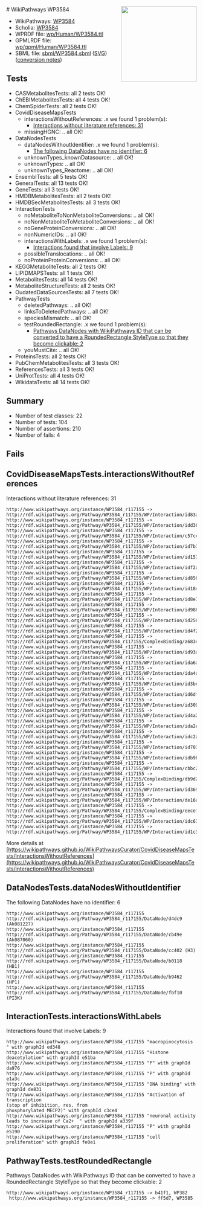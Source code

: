 <img style="float: right; width: 200px" src="../logo.png" />
# WikiPathways WP3584

* WikiPathways: [WP3584](https://identifiers.org/wikipathways:WP3584)
* Scholia: [WP3584](https://scholia.toolforge.org/wikipathways/WP3584)
* WPRDF file: [wp/Human/WP3584.ttl](../wp/Human/WP3584.ttl)
* GPMLRDF file: [wp/gpml/Human/WP3584.ttl](../wp/gpml/Human/WP3584.ttl)
* SBML file: [sbml/WP3584.sbml](../sbml/WP3584.sbml) ([SVG](../sbml/WP3584.svg)) ([conversion notes](../sbml/WP3584.txt))

## Tests
* CASMetabolitesTests: all 2 tests OK!
* ChEBIMetabolitesTests: all 4 tests OK!
* ChemSpiderTests: all 2 tests OK!
* CovidDiseaseMapsTests
    * interactionsWithoutReferences: .x we found 1 problem(s):
        * [Interactions without literature references: 31](#9701cd20)
    * missingHGNC: .. all OK!
* DataNodesTests
    * dataNodesWithoutIdentifier: .x we found 1 problem(s):
        * [The following DataNodes have no identifier: 6](#d2d32fa5)
    * unknownTypes_knownDatasource: .. all OK!
    * unknownTypes: .. all OK!
    * unknownTypes_Reactome: .. all OK!
* EnsemblTests: all 5 tests OK!
* GeneralTests: all 13 tests OK!
* GeneTests: all 3 tests OK!
* HMDBMetabolitesTests: all 2 tests OK!
* HMDBSecMetabolitesTests: all 3 tests OK!
* InteractionTests
    * noMetaboliteToNonMetaboliteConversions: .. all OK!
    * noNonMetaboliteToMetaboliteConversions: .. all OK!
    * noGeneProteinConversions: .. all OK!
    * nonNumericIDs: .. all OK!
    * interactionsWithLabels: .x we found 1 problem(s):
        * [Interactions found that involve Labels: 9](#630d2680)
    * possibleTranslocations: .. all OK!
    * noProteinProteinConversions: .. all OK!
* KEGGMetaboliteTests: all 2 tests OK!
* LIPIDMAPSTests: all 1 tests OK!
* MetabolitesTests: all 14 tests OK!
* MetaboliteStructureTests: all 2 tests OK!
* OudatedDataSourcesTests: all 7 tests OK!
* PathwayTests
    * deletedPathways: .. all OK!
    * linksToDeletedPathways: .. all OK!
    * speciesMismatch: .. all OK!
    * testRoundedRectangle: .x we found 1 problem(s):
        * [Pathways DataNodes with WikiPathways ID that can be converted to have a RoundedRectangle StyleType so that they become clickable: 2](#9fbad3cc)
    * youMustCite: .. all OK!
* ProteinsTests: all 2 tests OK!
* PubChemMetabolitesTests: all 3 tests OK!
* ReferencesTests: all 3 tests OK!
* UniProtTests: all 4 tests OK!
* WikidataTests: all 14 tests OK!


## Summary

* Number of test classes: 22
* Number of tests: 104
* Number of assertions: 210
* Number of fails: 4

## Fails

<a name="9701cd20" />

## CovidDiseaseMapsTests.interactionsWithoutReferences

Interactions without literature references: 31
```
http://www.wikipathways.org/instance/WP3584_r117155 -> http://rdf.wikipathways.org/Pathway/WP3584_r117155/WP/Interaction/id83a11120
http://www.wikipathways.org/instance/WP3584_r117155 -> http://rdf.wikipathways.org/Pathway/WP3584_r117155/WP/Interaction/idd3611ba6
http://www.wikipathways.org/instance/WP3584_r117155 -> http://rdf.wikipathways.org/Pathway/WP3584_r117155/WP/Interaction/c57cc
http://www.wikipathways.org/instance/WP3584_r117155 -> http://rdf.wikipathways.org/Pathway/WP3584_r117155/WP/Interaction/id7b1cc017
http://www.wikipathways.org/instance/WP3584_r117155 -> http://rdf.wikipathways.org/Pathway/WP3584_r117155/WP/Interaction/id1573ec9c
http://www.wikipathways.org/instance/WP3584_r117155 -> http://rdf.wikipathways.org/Pathway/WP3584_r117155/WP/Interaction/idf2a25a0b
http://www.wikipathways.org/instance/WP3584_r117155 -> http://rdf.wikipathways.org/Pathway/WP3584_r117155/WP/Interaction/id856ead80
http://www.wikipathways.org/instance/WP3584_r117155 -> http://rdf.wikipathways.org/Pathway/WP3584_r117155/WP/Interaction/id18d6cba1
http://www.wikipathways.org/instance/WP3584_r117155 -> http://rdf.wikipathways.org/Pathway/WP3584_r117155/WP/Interaction/id8e7af5c
http://www.wikipathways.org/instance/WP3584_r117155 -> http://rdf.wikipathways.org/Pathway/WP3584_r117155/WP/Interaction/id98880116
http://www.wikipathways.org/instance/WP3584_r117155 -> http://rdf.wikipathways.org/Pathway/WP3584_r117155/WP/Interaction/id2564ade6
http://www.wikipathways.org/instance/WP3584_r117155 -> http://rdf.wikipathways.org/Pathway/WP3584_r117155/WP/Interaction/id4f207df3
http://www.wikipathways.org/instance/WP3584_r117155 -> http://rdf.wikipathways.org/Pathway/WP3584_r117155/ComplexBinding/a6834
http://www.wikipathways.org/instance/WP3584_r117155 -> http://rdf.wikipathways.org/Pathway/WP3584_r117155/WP/Interaction/id93a34dd9
http://www.wikipathways.org/instance/WP3584_r117155 -> http://rdf.wikipathways.org/Pathway/WP3584_r117155/WP/Interaction/ida6a9fa9d
http://www.wikipathways.org/instance/WP3584_r117155 -> http://rdf.wikipathways.org/Pathway/WP3584_r117155/WP/Interaction/ida4a8b443
http://www.wikipathways.org/instance/WP3584_r117155 -> http://rdf.wikipathways.org/Pathway/WP3584_r117155/WP/Interaction/id3bcd32
http://www.wikipathways.org/instance/WP3584_r117155 -> http://rdf.wikipathways.org/Pathway/WP3584_r117155/WP/Interaction/id6df7811
http://www.wikipathways.org/instance/WP3584_r117155 -> http://rdf.wikipathways.org/Pathway/WP3584_r117155/WP/Interaction/id3094d8c7
http://www.wikipathways.org/instance/WP3584_r117155 -> http://rdf.wikipathways.org/Pathway/WP3584_r117155/WP/Interaction/id4a259c62
http://www.wikipathways.org/instance/WP3584_r117155 -> http://rdf.wikipathways.org/Pathway/WP3584_r117155/WP/Interaction/ida2e46ea4
http://www.wikipathways.org/instance/WP3584_r117155 -> http://rdf.wikipathways.org/Pathway/WP3584_r117155/WP/Interaction/idc2aac5b0
http://www.wikipathways.org/instance/WP3584_r117155 -> http://rdf.wikipathways.org/Pathway/WP3584_r117155/WP/Interaction/id703b03b
http://www.wikipathways.org/instance/WP3584_r117155 -> http://rdf.wikipathways.org/Pathway/WP3584_r117155/WP/Interaction/idb9b67eed
http://www.wikipathways.org/instance/WP3584_r117155 -> http://rdf.wikipathways.org/Pathway/WP3584_r117155/WP/Interaction/cbbc2
http://www.wikipathways.org/instance/WP3584_r117155 -> http://rdf.wikipathways.org/Pathway/WP3584_r117155/ComplexBinding/db9d2
http://www.wikipathways.org/instance/WP3584_r117155 -> http://rdf.wikipathways.org/Pathway/WP3584_r117155/WP/Interaction/id369d65eb
http://www.wikipathways.org/instance/WP3584_r117155 -> http://rdf.wikipathways.org/Pathway/WP3584_r117155/WP/Interaction/de16a
http://www.wikipathways.org/instance/WP3584_r117155 -> http://rdf.wikipathways.org/Pathway/WP3584_r117155/ComplexBinding/eecef
http://www.wikipathways.org/instance/WP3584_r117155 -> http://rdf.wikipathways.org/Pathway/WP3584_r117155/WP/Interaction/idc676aee3
http://www.wikipathways.org/instance/WP3584_r117155 -> http://rdf.wikipathways.org/Pathway/WP3584_r117155/WP/Interaction/id1c3def3d
```

More details at [https://wikipathways.github.io/WikiPathwaysCurator/CovidDiseaseMapsTests/interactionsWithoutReferences](https://wikipathways.github.io/WikiPathwaysCurator/CovidDiseaseMapsTests/interactionsWithoutReferences)

<a name="d2d32fa5" />

## DataNodesTests.dataNodesWithoutIdentifier

The following DataNodes have no identifier: 6
```
http://www.wikipathways.org/instance/WP3584_r117155 http://rdf.wikipathways.org/Pathway/WP3584_r117155/DataNode/d4dc9 (Ak081227)
http://www.wikipathways.org/instance/WP3584_r117155 http://rdf.wikipathways.org/Pathway/WP3584_r117155/DataNode/cb49e (Ak087060)
http://www.wikipathways.org/instance/WP3584_r117155 http://rdf.wikipathways.org/Pathway/WP3584_r117155/DataNode/cc402 (H3)
http://www.wikipathways.org/instance/WP3584_r117155 http://rdf.wikipathways.org/Pathway/WP3584_r117155/DataNode/b0118 (HB1)
http://www.wikipathways.org/instance/WP3584_r117155 http://rdf.wikipathways.org/Pathway/WP3584_r117155/DataNode/b9462 (HP1)
http://www.wikipathways.org/instance/WP3584_r117155 http://rdf.wikipathways.org/Pathway/WP3584_r117155/DataNode/fbf10 (PI3K)
```

<a name="630d2680" />

## InteractionTests.interactionsWithLabels

Interactions found that involve Labels: 9
```
http://www.wikipathways.org/instance/WP3584_r117155 "macropinocytosis " with graphId ed348
http://www.wikipathways.org/instance/WP3584_r117155 "Histone deacetylation" with graphId e51ba
http://www.wikipathways.org/instance/WP3584_r117155 "P" with graphId da976
http://www.wikipathways.org/instance/WP3584_r117155 "P" with graphId e1a3c
http://www.wikipathways.org/instance/WP3584_r117155 "DNA binding" with graphId de831
http://www.wikipathways.org/instance/WP3584_r117155 "Activation of transcription
(stop of inhibition, res. from
phosphorylated MECP2)" with graphId c3ce4
http://www.wikipathways.org/instance/WP3584_r117155 "neuronal activity
leads to increase of Ca2+  " with graphId a339f
http://www.wikipathways.org/instance/WP3584_r117155 "P" with graphId e5190
http://www.wikipathways.org/instance/WP3584_r117155 "cell proliferation" with graphId fe0e1
```

<a name="9fbad3cc" />

## PathwayTests.testRoundedRectangle

Pathways DataNodes with WikiPathways ID that can be converted to have a RoundedRectangle StyleType so that they become clickable: 2
```
http://www.wikipathways.org/instance/WP3584_r117155 -> b41f1, WP382
 http://www.wikipathways.org/instance/WP3584_r117155 -> ff5d7, WP3585
 ```

